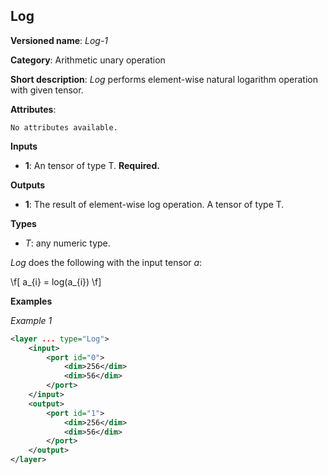 ## Log <a name="Log"></a>

**Versioned name**: *Log-1*

**Category**: Arithmetic unary operation 

**Short description**: *Log* performs element-wise natural logarithm operation with given tensor.

**Attributes**:

    No attributes available.

**Inputs**

* **1**: An tensor of type T. **Required.**

**Outputs**

* **1**: The result of element-wise log operation. A tensor of type T.

**Types**

* *T*: any numeric type.

*Log* does the following with the input tensor *a*:

\f[
a_{i} = log(a_{i})
\f]

**Examples**

*Example 1*

```xml
<layer ... type="Log">
    <input>
        <port id="0">
            <dim>256</dim>
            <dim>56</dim>
        </port>
    </input>
    <output>
        <port id="1">
            <dim>256</dim>
            <dim>56</dim>
        </port>
    </output>
</layer>
```